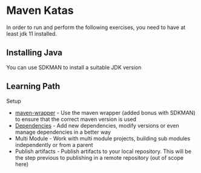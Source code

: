 # Maven Katas

In order to run and perform the following exercises, you need to have at least jdk 11 installed.

## Installing Java
You can use SDKMAN to install a suitable JDK version

## Learning Path
Setup
* [maven-wrapper](setup/README.md) - Use the maven wrapper (added bonus with SDKMAN)  to ensure that the correct maven version is used
* [Dependencies](dependencies/README.md) - Add new dependencies, modify versions or even manage dependencies in a better way
* Multi Module - Work with multi module projects, building sub modules independently or from a parent
* Publish artifacts - Publish artifacts to your local repository. This will be the step previous to publishing in a remote repository (out of scope here)
